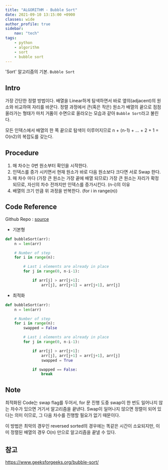 ```yaml
---
title: "ALGORITHM - Bubble Sort"
date: 2021-09-10 13:15:00 +0900
classes: wide
author_profile: true
sidebar:
    nav: "tech"
tags:
    - python
    - algorithm
    - sort
    - bubble sort
---
```


'Sort' 알고리즘의 기본. `Bubble Sort`

##  Intro

가장 간단한 정렬 방법이다. 배열을 Linear하게 탐색하면서 바로 옆의(adjacent)의 원소와 비교하여 자리를 바꾼다.
정렬 과정에서 큰(혹은 작은) 원소가 배열의 끝으로 점점 올라가는 형태가 마치 거품이 수면으로 올라오는 모습과 같아 `Bubble Sort`라고 불린다.

모든 인덱스에서 배열의 한 쪽 끝으로 탐색이 이루어지므로 n + (n-1) + ... + 2 + 1 = O(n2)의 복잡도를 갖는다.

## Procedure

1. 매 차수는 0번 원소부터 확인을 시작한다.
2. 인덱스를 증가 시키면서 현재 원소가 바로 다음 원소보다 크다면 서로 Swap 한다.
3. 매 차수 마다 (가장 큰 원소는 가장 끝에 배열 되므로) 가장 큰 원소는 자리가 확정 되므로, 자신의 차수 전까지만 인덱스를 증가시킨다. (n-i)의 이유
4. 배열의 크기 만큼 위 과정을 반복한다. (for i in range(n))

## Code Reference

Github Repo : [source](https://github.com/lazyduo/algorithms-python/blob/main/sort/bubble_sort.py)

- 기본형

```python
def bubbleSort(arr):
    n = len(arr)

    # Number of step
    for i in range(n):

        # Last i elements are already in place
        for j in range(0, n-i-1):

            if arr[j] > arr[j+1]:
                arr[j], arr[j+1] = arr[j+1], arr[j]

```

- 최적화

```python
def bubbleSort(arr):
    n = len(arr)

    # Number of step
    for i in range(n):
        swapped = False

        # Last i elements are already in place
        for j in range(0, n-i-1):

            if arr[j] > arr[j+1]:
                arr[j], arr[j+1] = arr[j+1], arr[j]
                swapped = True

            if swapped == False:
                break
```

## Note

최적화된 Code는 swap flag를 두어서, for 문 진행 도중 swap이 한 번도 일어나지 않는 차수가 있으면 거기서 알고리즘을 끝낸다. 
Swap이 일어나지 않으면 정렬이 되어 있다는 의미 이므로, 그 다음 차수를 진행할 필요가 없기 때문이다.

이 방법은 최악의 경우인 reversed sorted의 경우에는 똑같은 시간이 소요되지만, 이미 정렬된 배열의 경우 O(n) 만으로 알고리즘을 끝낼 수 있다.

## 참고

https://www.geeksforgeeks.org/bubble-sort/

